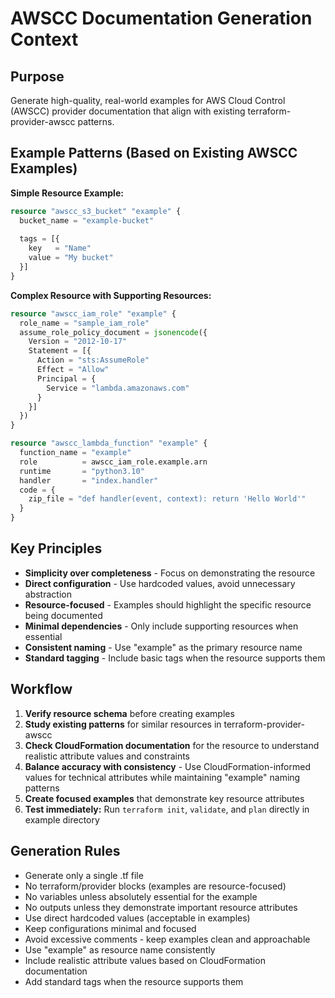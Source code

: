 # AWSCC Documentation Generation Context

## Purpose
Generate high-quality, real-world examples for AWS Cloud Control (AWSCC) provider documentation that align with existing terraform-provider-awscc patterns.

## Example Patterns (Based on Existing AWSCC Examples)

**Simple Resource Example:**
```terraform
resource "awscc_s3_bucket" "example" {
  bucket_name = "example-bucket"
  
  tags = [{
    key   = "Name"
    value = "My bucket"
  }]
}
```

**Complex Resource with Supporting Resources:**
```terraform
resource "awscc_iam_role" "example" {
  role_name = "sample_iam_role"
  assume_role_policy_document = jsonencode({
    Version = "2012-10-17"
    Statement = [{
      Action = "sts:AssumeRole"
      Effect = "Allow"
      Principal = {
        Service = "lambda.amazonaws.com"
      }
    }]
  })
}

resource "awscc_lambda_function" "example" {
  function_name = "example"
  role          = awscc_iam_role.example.arn
  runtime       = "python3.10"
  handler       = "index.handler"
  code = {
    zip_file = "def handler(event, context): return 'Hello World'"
  }
}
```

## Key Principles
- **Simplicity over completeness** - Focus on demonstrating the resource
- **Direct configuration** - Use hardcoded values, avoid unnecessary abstraction
- **Resource-focused** - Examples should highlight the specific resource being documented
- **Minimal dependencies** - Only include supporting resources when essential
- **Consistent naming** - Use "example" as the primary resource name
- **Standard tagging** - Include basic tags when the resource supports them

## Workflow
1. **Verify resource schema** before creating examples
2. **Study existing patterns** for similar resources in terraform-provider-awscc
3. **Check CloudFormation documentation** for the resource to understand realistic attribute values and constraints
4. **Balance accuracy with consistency** - Use CloudFormation-informed values for technical attributes while maintaining "example" naming patterns
5. **Create focused examples** that demonstrate key resource attributes
6. **Test immediately:** Run `terraform init`, `validate`, and `plan` directly in example directory

## Generation Rules
- Generate only a single .tf file
- No terraform/provider blocks (examples are resource-focused)
- No variables unless absolutely essential for the example
- No outputs unless they demonstrate important resource attributes
- Use direct hardcoded values (acceptable in examples)
- Keep configurations minimal and focused
- Avoid excessive comments - keep examples clean and approachable
- Use "example" as resource name consistently
- Include realistic attribute values based on CloudFormation documentation
- Add standard tags when the resource supports them
